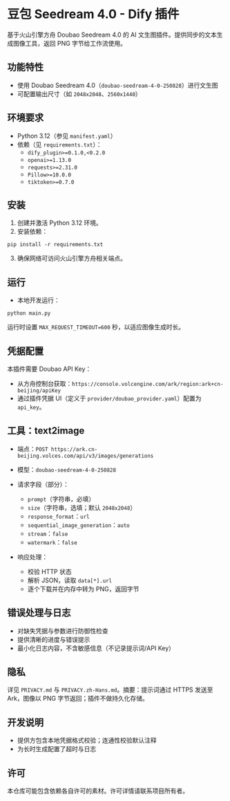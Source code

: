 # 豆包 Seedream 4.0 - Dify 插件

基于火山引擎方舟 Doubao Seedream 4.0 的 AI 文生图插件。提供同步的文本生成图像工具，返回 PNG 字节给工作流使用。

## 功能特性

- 使用 Doubao Seedream 4.0（`doubao-seedream-4-0-250828`）进行文生图
- 可配置输出尺寸（如 `2048x2048`、`2560x1440`）


## 环境要求

- Python 3.12（参见 `manifest.yaml`）
- 依赖（见 `requirements.txt`）：
  - `dify_plugin>=0.1.0,<0.2.0`
  - `openai>=1.13.0`
  - `requests>=2.31.0`
  - `Pillow>=10.0.0`
  - `tiktoken>=0.7.0`

## 安装

1) 创建并激活 Python 3.12 环境。
2) 安装依赖：

```
pip install -r requirements.txt
```

3) 确保网络可访问火山引擎方舟相关端点。

## 运行

- 本地开发运行：

```
python main.py
```

运行时设置 `MAX_REQUEST_TIMEOUT=600` 秒，以适应图像生成时长。

## 凭据配置

本插件需要 Doubao API Key：

- 从方舟控制台获取：`https://console.volcengine.com/ark/region:ark+cn-beijing/apiKey`
- 通过插件凭据 UI（定义于 `provider/doubao_provider.yaml`）配置为 `api_key`。

## 工具：text2image

- 端点：`POST https://ark.cn-beijing.volces.com/api/v3/images/generations`
- 模型：`doubao-seedream-4-0-250828`
- 请求字段（部分）：
  - `prompt`（字符串，必填）
  - `size`（字符串，选填；默认 `2048x2048`）
  - `response_format`：`url`
  - `sequential_image_generation`：`auto`
  - `stream`：`false`
  - `watermark`：`false`

- 响应处理：
  - 校验 HTTP 状态
  - 解析 JSON，读取 `data[*].url`
  - 逐个下载并在内存中转为 PNG，返回字节

## 错误处理与日志

- 对缺失凭据与参数进行防御性检查
- 提供清晰的进度与错误提示
- 最小化日志内容，不含敏感信息（不记录提示词/API Key）

## 隐私

详见 `PRIVACY.md` 与 `PRIVACY.zh-Hans.md`。摘要：提示词通过 HTTPS 发送至 Ark，图像以 PNG 字节返回；插件不做持久化存储。

## 开发说明

- 提供方包含本地凭据格式校验；连通性校验默认注释
- 为长时生成配置了超时与日志

## 许可

本仓库可能包含依赖各自许可的素材。许可详情请联系项目所有者。
